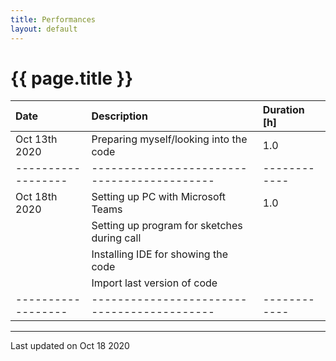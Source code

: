 ```yaml
---
title: Performances
layout: default
---
```


# {{ page.title }}

| Date               | Description                                 | Duration [h] |
|:------------------ |:------------------------------------------- |:------------ |
| Oct 13th 2020      | Preparing myself/looking into the code      | 1.0          |
| ------------------ | ------------------------------------------- | ------------ |
| Oct 18th 2020      | Setting up PC with Microsoft Teams          | 1.0          |
|                    | Setting up program for sketches during call |              |
|                    | Installing IDE for showing the code         |              |
|                    | Import last version of code                 |              |
| ------------------ | ------------------------------------------- | ------------ |

* * *

Last updated on Oct 18 2020

